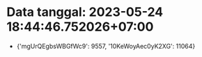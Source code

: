# Data tanggal: 2023-05-24 18:44:46.752026+07:00

* {'mgUrQEgbsWBGfWc9': 9557, '10KeWoyAec0yK2XG': 11064}
